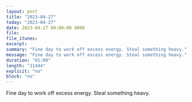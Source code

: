 ```yaml
---
layout: post
title: "2023-04-27"
today: "2023-04-27"
date: 2023-04-27 00:00:00 0000
file:
file_itunes:
excerpt:
summary: "Fine day to work off excess energy. Steal something heavy."
message: "Fine day to work off excess energy. Steal something heavy."
duration: "01:00"
length: "11444"
explicit: "no"
block: "no"
---
```

Fine day to work off excess energy. Steal something heavy.

